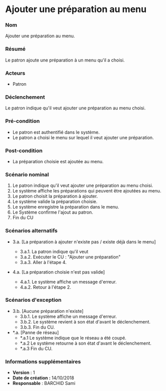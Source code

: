 # Ajouter une préparation au menu

### Nom
Ajouter une préparation au menu.

### Résumé
Le patron ajoute une préparation à un menu qu'il a choisi.

### Acteurs
- Patron

### Déclenchement
Le patron indique qu'il veut ajouter une préparation au menu choisi.

### Pré-condition
- Le patron est authentifié dans le système.
- Le patron a choisi le menu sur lequel il veut ajouter une préparation.

### Post-condition
- La préparation choisie est ajoutée au menu.

### Scénario nominal
1. Le patron indique qu'il veut ajouter une préparation au menu choisi.
2. Le système affiche les préparations qui peuvent être ajoutées au menu.
3. Le patron choisit la préparation à ajouter.
4. Le système valide la préparation choisie.
5. Le système enregistre la préparation dans le menu.
6. Le Système confirme l'ajout au patron.
7. Fin du CU

### Scénarios alternatifs
- 3.a. [La préparation à ajouter n'existe pas / existe déjà dans le menu]
	- 3.a.1. La patron indique qu'il veut
	- 3.a.2. Exécuter le CU : "Ajouter une préparation"
	- 3.a.3. Aller à l'étape 4.

- 4.a. [La préparation choisie n'est pas valide]
	- 4.a.1. Le système affiche un message d'erreur.
	- 4.a.2. Retour à l'étape 2.

### Scénarios d'exception
- 3.b. [Aucune préparation n'existe]
	- 3.b.1. Le système affiche un message d'erreur.
	- 3.b.2. Le système revient à son état d'avant le déclenchement.
	- 3.b.3. Fin du CU.
- \*.a. [Panne de réseau]
	- \*.a.1 Le système indique que le réseau a été coupé.
	- \*.a.2 Le système retourne à son état d'avant le déclenchement.
	- \*.a.3 Fin du CU.

### Informations supplémentaires
- **Version** : 1
- **Date de création :** 14/10/2018
- **Responsable** : BARCHID Sami
